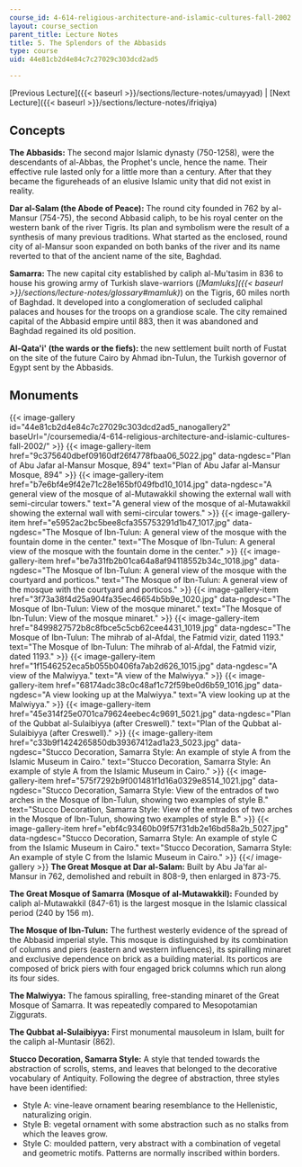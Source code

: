 ```yaml
---
course_id: 4-614-religious-architecture-and-islamic-cultures-fall-2002
layout: course_section
parent_title: Lecture Notes
title: 5. The Splendors of the Abbasids
type: course
uid: 44e81cb2d4e84c7c27029c303dcd2ad5

---
```


[Previous Lecture]({{< baseurl >}}/sections/lecture-notes/umayyad) | [Next Lecture]({{< baseurl >}}/sections/lecture-notes/ifriqiya)

Concepts
--------

**The Abbasids:** The second major Islamic dynasty (750-1258), were the descendants of al-Abbas, the Prophet's uncle, hence the name. Their effective rule lasted only for a little more than a century. After that they became the figureheads of an elusive Islamic unity that did not exist in reality.

**Dar al-Salam (the Abode of Peace):** The round city founded in 762 by al-Mansur (754-75), the second Abbasid caliph, to be his royal center on the western bank of the river Tigris. Its plan and symbolism were the result of a synthesis of many previous traditions. What started as the enclosed, round city of al-Mansur soon expanded on both banks of the river and its name reverted to that of the ancient name of the site, Baghdad.

**Samarra:** The new capital city established by caliph al-Mu'tasim in 836 to house his growing army of Turkish slave-warriors (_[Mamluks]({{< baseurl >}}/sections/lecture-notes/glossary#mamluk)_) on the Tigris, 60 miles north of Baghdad. It developed into a conglomeration of secluded caliphal palaces and houses for the troops on a grandiose scale. The city remained capital of the Abbasid empire until 883, then it was abandoned and Baghdad regained its old position.

**Al-Qata'i' (the wards or the fiefs):** the new settlement built north of Fustat on the site of the future Cairo by Ahmad ibn-Tulun, the Turkish governor of Egypt sent by the Abbasids.

Monuments
---------
{{< image-gallery id="44e81cb2d4e84c7c27029c303dcd2ad5_nanogallery2" baseUrl="/coursemedia/4-614-religious-architecture-and-islamic-cultures-fall-2002/" >}}
{{< image-gallery-item href="9c375640dbef09160df26f4778fbaa06_5022.jpg" data-ngdesc="Plan of Abu Jafar al-Mansur Mosque, 894" text="Plan of Abu Jafar al-Mansur Mosque, 894" >}}
{{< image-gallery-item href="b7e6bf4e9f42e71c28e165bf049fbd10_1014.jpg" data-ngdesc="A general view of the mosque of al-Mutawakkil showing the external wall with semi-circular towers." text="A general view of the mosque of al-Mutawakkil showing the external wall with semi-circular towers." >}}
{{< image-gallery-item href="e5952ac2bc5bee8cfa355753291d1b47_1017.jpg" data-ngdesc="The Mosque of Ibn-Tulun: A general view of the mosque with the fountain dome in the center." text="The Mosque of Ibn-Tulun: A general view of the mosque with the fountain dome in the center." >}}
{{< image-gallery-item href="be7a31fb2b01ca64a8af94118552b34c_1018.jpg" data-ngdesc="The Mosque of Ibn-Tulun: A general view of the mosque with the courtyard and porticos." text="The Mosque of Ibn-Tulun: A general view of the mosque with the courtyard and porticos." >}}
{{< image-gallery-item href="3f73a38f4d25a904fa35ec46654b5b9e_1020.jpg" data-ngdesc="The Mosque of Ibn-Tulun: View of the mosque minaret." text="The Mosque of Ibn-Tulun: View of the mosque minaret." >}}
{{< image-gallery-item href="8499827572b8c8fbce5c5cb62cee4431_1019.jpg" data-ngdesc="The Mosque of Ibn-Tulun: The mihrab of al-Afdal, the Fatmid vizir, dated 1193." text="The Mosque of Ibn-Tulun: The mihrab of al-Afdal, the Fatmid vizir, dated 1193." >}}
{{< image-gallery-item href="1f1546252eca5b055b0406fa7ab2d626_1015.jpg" data-ngdesc="A view of the Malwiyya." text="A view of the Malwiyya." >}}
{{< image-gallery-item href="68174adc38c0c48af1c72f59be0d6b59_1016.jpg" data-ngdesc="A view looking up at the Malwiyya." text="A view looking up at the Malwiyya." >}}
{{< image-gallery-item href="45e314f25e0701ca79624eebec4c9691_5021.jpg" data-ngdesc="Plan of the Qubbat al-Sulaibiyya (after Creswell)." text="Plan of the Qubbat al-Sulaibiyya (after Creswell)." >}}
{{< image-gallery-item href="c33b9f1424265850db39367412ad1a23_5023.jpg" data-ngdesc="Stucco Decoration, Samarra Style: An example of style A from the Islamic Museum in Cairo." text="Stucco Decoration, Samarra Style: An example of style A from the Islamic Museum in Cairo." >}}
{{< image-gallery-item href="575f7292b9f001481f1d16a0329e8514_1021.jpg" data-ngdesc="Stucco Decoration, Samarra Style: View of the entrados of two arches in the Mosque of Ibn-Tulun, showing two examples of style B." text="Stucco Decoration, Samarra Style: View of the entrados of two arches in the Mosque of Ibn-Tulun, showing two examples of style B." >}}
{{< image-gallery-item href="ebf4c93460b09f57f31db2e16bd58a2b_5027.jpg" data-ngdesc="Stucco Decoration, Samarra Style: An example of style C from the Islamic Museum in Cairo." text="Stucco Decoration, Samarra Style: An example of style C from the Islamic Museum in Cairo." >}}
{{</ image-gallery >}}
**The Great Mosque at Dar al-Salam:** Built by Abu Ja'far al-Mansur in 762, demolished and rebuilt in 808-9, then enlarged in 873-75.

**The Great Mosque of Samarra (Mosque of al-Mutawakkil):** Founded by caliph al-Mutawakkil (847-61) is the largest mosque in the Islamic classical period (240 by 156 m).

**The Mosque of Ibn-Tulun:** The furthest westerly evidence of the spread of the Abbasid imperial style. This mosque is distinguished by its combination of columns and piers (eastern and western influences), its spiralling minaret and exclusive dependence on brick as a building material. Its porticos are composed of brick piers with four engaged brick columns which run along its four sides.

**The Malwiyya:** The famous spiralling, free-standing minaret of the Great Mosque of Samarra. It was repeatedly compared to Mesopotamian Ziggurats.

**The Qubbat al-Sulaibiyya:** First monumental mausoleum in Islam, built for the caliph al-Muntasir (862).

**Stucco Decoration, Samarra Style:** A style that tended towards the abstraction of scrolls, stems, and leaves that belonged to the decorative vocabulary of Antiquity. Following the degree of abstraction, three styles have been identified:

*   Style A: vine-leave ornament bearing resemblance to the Hellenistic, naturalizing origin.
*   Style B: vegetal ornament with some abstraction such as no stalks from which the leaves grow.
*   Style C: moulded pattern, very abstract with a combination of vegetal and geometric motifs. Patterns are normally inscribed within borders.